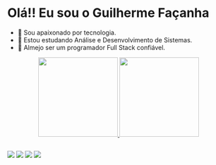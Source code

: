 # Olá!! Eu sou o Guilherme  Façanha

- 🔭 Sou apaixonado por tecnologia.
- 🎯 Estou estudando Análise e Desenvolvimento de Sistemas.
- 🌱 Almejo ser um programador Full Stack confiável.

<div align="center">
  <a href="https://github.com/guilherme-CF">
  <img height="180em" src="https://github-readme-stats.vercel.app/api?username=guilherme-CF&show_icons=true&theme=github_dark&include_all_commits=true&count_private=true"/>
  <img height="180em" src="https://github-readme-stats.vercel.app/api/top-langs/?username=guilherme-CF&layout=compact&langs_count=7&theme=github_dark"/>
</div>

  
  ##
 
<div> 
  <a href="https://instagram.com/gui.facanha" target="_blank"><img src="https://img.shields.io/badge/-Instagram-%23E4405F?style=for-the-badge&logo=instagram&logoColor=white" target="_blank"></a>
 	<a href="https://www.twitch.tv/guizzcfs" target="_blank"><img src="https://img.shields.io/badge/Twitch-9146FF?style=for-the-badge&logo=twitch&logoColor=white" target="_blank"></a>
  <a href = "mailto:contatoguifacanha@outlook.com"><img src="https://img.shields.io/badge/-Gmail-%23333?style=for-the-badge&logo=gmail&logoColor=white" target="_blank"></a>
 <a href="https://www.linkedin.com/in/guilherme-carlos-385ba71a8/" target="_blank"><img src="https://img.shields.io/badge/-LinkedIn-%230077B5?style=for-the-badge&logo=linkedin&logoColor=white" target="_blank"></a> 
 
  
 
 
</div>
